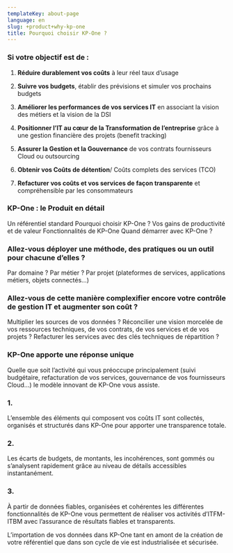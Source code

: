 ```yaml
---
templateKey: about-page
language: en
slug: +product+why-kp-one
title: Pourquoi choisir KP-One ?
---
```

### Si votre objectif est de :

1. **Réduire durablement vos coûts** à leur réel taux d’usage
 
2. **Suivre vos budgets**, établir des prévisions et simuler vos prochains budgets
 
3. **Améliorer les performances de vos services IT** en associant la vision des métiers et la vision de la DSI
 
4. **Positionner l’IT au cœur de la Transformation de l’entreprise** grâce à une gestion financière des projets (benefit tracking)

5. **Assurer la Gestion et la Gouvernance** de vos contrats fournisseurs Cloud ou outsourcing
 
6. **Obtenir vos Coûts de détention**/ Coûts complets des services (TCO)
 
7. **Refacturer vos coûts et vos services de façon transparente** et compréhensible par les consommateurs

### KP-One : le Produit en détail

Un référentiel standard
Pourquoi choisir KP-One ?
Vos gains de productivité et de valeur
Fonctionnalités de KP-One
Quand démarrer avec KP-One ?

### Allez-vous déployer une méthode, des pratiques ou un outil pour chacune d’elles ?

Par domaine ? Par métier ? Par projet (plateformes de services, applications métiers, objets connectés…)
 
### Allez-vous de cette manière complexifier encore votre contrôle de gestion IT et augmenter son coût ?

Multiplier les sources de vos données ? Réconcilier une vision morcelée de vos ressources techniques, de vos contrats, de vos services et de vos projets ? Refacturer les services avec des clés techniques de répartition ?

### KP-One apporte une réponse unique
 
Quelle que soit l’activité qui vous préoccupe principalement (suivi budgétaire, refacturation de vos services, gouvernance de vos fournisseurs Cloud…) le modèle innovant de KP-One vous assiste.

### 1.

L’ensemble des éléments qui composent vos coûts IT sont collectés, organisés et structurés dans KP-One pour apporter une transparence totale.

### 2.

Les écarts de budgets, de montants, les incohérences, sont gommés ou s’analysent rapidement grâce au niveau de détails accessibles instantanément.

### 3.

À partir de données fiables, organisées et cohérentes les différentes fonctionnalités de KP-One vous permettent de réaliser vos activités d’ITFM-ITBM avec l’assurance de résultats fiables et transparents.

L’importation de vos données dans KP-One tant en amont de la création de votre référentiel que dans son cycle de vie est industrialisée et sécurisée.
